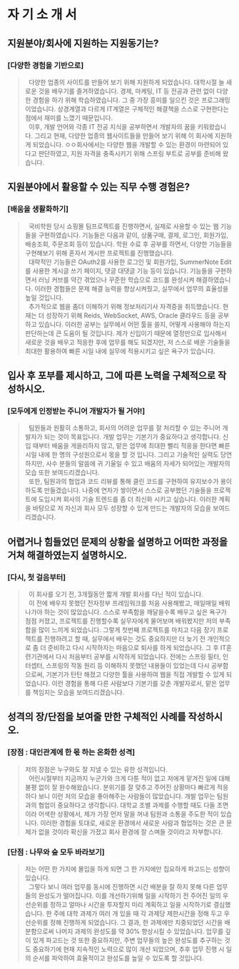 # 자 기 소 개 서

## 지원분야/회사에 지원하는 지원동기는?
### [다양한 경험을 기반으로]

> &nbsp; 다양한 업종의 사이트를 만들어 보기 위해 지원하게 되었습니다.
대학시절 늘 새로운 것을 배우기를 즐겨하였습니다. 경제, 마케팅, IT 등 전공과 관련 없이 다양한 경험을 하기 위해 학습하였습니다. 그 중 가장 흥미를 일으킨 것은 프로그래밍이었습니다. 상경계열과 다르게 IT계열은 구체적인 해결책을 스스로 구현한다는 점에서 재미를 느꼈기 때문입니다.
<br>&nbsp; 이후, 개발 언어와 각종 IT 전공 지식을 공부하면서 개발자의 꿈을 키워왔습니다. 그리고 현재, 다양한 업종의 웹사이트들을 만들어 보기 위해 이 회사에 지원하게 되었습니다. ㅇㅇ회사에서는 다양한 웹을 개발할 수 있는 환경이 마련되어 있다고 판단하였고, 지원 자격을 충족시키기 위해 스프링 부트로 공부를 준비해 왔습니다. 


## 지원분야에서 활용할 수 있는 직무 수행 경험은?
### [배움을 생활화하기]

> &nbsp; 국비학원 당시 쇼핑몰 팀프로젝트를 진행하면서, 실제로 사용할 수 있는 웹 기능들을 구현하였습니다. 기능들은 다음과 같이, 상품구매, 결제, 로그인, 회원가입, 배송조회, 주문조회 등이 있습니다. 학원 수료 후 공부를 하면서, 다양한 기능들을 구현해보기 위해 혼자서 게시판 프로젝트를 진행했습니다.
 <br>&nbsp; 대략적인 기능들은 OAuth2를 사용한 로그인 및 회원가입, SummerNote Edit를 사용한 게시글 쓰기 페이지, 댓글 대댓글 기능 등이 있습니다. 기능들을 구현하면서 러닝 커브를 약간 겪었으나 꾸준한 학습으로 코드를 완성시켜 해결하였습니다. 이러한 경험들은 문제 해결 능력을 향상시켜줬고, 실무에서 업무의 효율성을 높일 것입니다.
 <br>&nbsp; 추가적으로 웹을 좀더 이해하기 위해 정보처리기사 자격증을 취득했습니다. 현재는 더 성장하기 위해 Reids, WebSocket, AWS, Oracle 클라우드 등을 공부하고 있습니다. 이러한 공부는 실무에서 어떤 툴을 쓸지, 어떻게 사용해야 하는지 판단하는데 큰 도움이 될 것입니다. 제가 신입이기 때문에 열정만으로 입사해서 새로운 것을 배우고 적응한 후에 업무를 해도 되겠지만, 저 스스로 배운 기술들을 최대한 활용하여 빠른 시일 내에 실무에 적용시키고 싶은 욕구가 있습니다.


## 입사 후 포부를 제시하고, 그에 따른 노력을 구체적으로 작성하시오.
### [모두에게 인정받는 주니어 개발자가 될 거야!]

> &nbsp; 팀원들과 원활히 소통하고, 회사의 어려운 업무를 잘 처리할 수 있는 주니어 개발자가 되는 것이 목표입니다. 개발 업무는 기본기가 중요하다고 생각합니다. 신입 때부터 배움을 게을리하지 않고, 맡은 업무에 최대한 빨리 적응을 한다면 빠른 시일 내에 한 명의 구성원으로서 몫을 할 것 입니다. 그리고 기술적인 실력도 당연하지만, 사수 분들의 말씀에 귀 기울일 수 있고 배움의 자세가 되어있는 개발자의 모습 또한 보여드리겠습니다.
<br>&nbsp; 또한, 팀원과의 협업과 코드 리뷰를 통해 클린 코드를 구현하여 유지보수가 용이하도록 만들겠습니다. 나중에 연차가 쌓이면서 스스로 공부했던 기술들을 프로젝트에 도입시켜 회사의 기술 트렌드를 좀 더 최신화 시키고 싶습니다. 이러한 계획을 바탕으로 저 자신과 회사 모두 성장할 수 있게 만드는 개발자의 모습을 보여드리겠습니다.


## 어렵거나 힘들었던 문제의 상황을 설명하고 어떠한 과정을 거쳐 해결하였는지 설명하시오.
### [다시, 첫 걸음부터]

> &nbsp; 이 회사를 오기 전, 3개월동안 짧게 개발 회사를 다닌 적이 있습니다.
 <br>&nbsp; 이 전에 배우지 못했던 전자정부 프레임워크를 처음 사용해봤고, 매일매일 배워나가야 하는 것이 많았습니다. 스스로 부족함을 깨달을수록 배우고 싶은 욕구가 점점 커졌고, 프로젝트를 진행할수록 실무자에게 물어보며 배워봤지만 저의 부족함을 많이 느끼게 되었습니다. 그렇게 첫번째 프로젝트를 마치고 다음 장기 프로젝트를 진행하려고 할 때, 실무에서 배우는 것도 중요하지만 더 늦기 전 개인적으로 좀 더 준비하고 다시 시작하자는 마음으로 퇴사를 하게 되었습니다. 그 후 IT훈련기관에서 다시 처음부터 공부를 시작하게 되었습니다. 전에는 스프링 필터, 인터셉터, 스프링의 작동 원리 등 이해하지 못했던 내용들이 있었는데 다시 공부함으로써, 기본기가 탄탄 해졌고 다양한 툴을 사용하여 웹을 직접 개발할 수 있게 되었습니다.
 이런 경험을 통해 다른 사람보다 기본기를 갖춘 개발자로서, 맡은 업무를 책임지는 모습을 보여드리겠습니다.

 
## 성격의 장/단점을 보여줄 만한 구체적인 사례를 작성하시오.
### [장점 : 대인관계에 한 몫 하는 온화한 성격]

> 저의 장점은 누구와도 잘 지낼 수 있는 유한 성격입니다.
<br>&nbsp; 어린시절부터 지금까지 누군가와 크게 다툰 적이 없고 저에게 맡겨진 일에 대해 불평 없이 잘 완수해왔습니다. 분위기를 잘 맞추고 주어진 상황마다 빠르게 적응하다 보니 이런 저의 모습을 좋아해주는 사람들이 많았습니다. 개발 업무는 팀원과의 협업이 중요하다고 생각합니다. 대학교 조별 과제를 수행할 때도 다들 초면이라 어색한 상황에서, 제가 가장 먼저 말을 꺼내 팀원과 소통을 주도한 적이 있습니다. 이러한 경험을 토대로, 새로운 환경에서 새로운 사람과 협업하는 것은 큰 문제가 없을 것이라 확신을 가졌고 회사 환경에 잘 스며들 것이라고 자부합니다.
 
### [단점 : 나무와 숲 모두 바라보기]

> 저는 어떤 한 가지에 몰입을 하게 되면 그 한 가지에만 집요하게 파고드는 성향이 있습니다.
<br>&nbsp; 그렇다 보니 여러 업무를 동시에 진행하면 시간 배분을 잘 하지 못해 다른 업무들의 완성도가 떨어집니다. 이를 개선하기위해 일을 시작하기 전 주어진 일의 우선순위를 정하고 얼마나 시간을 투자할지 미리 계획하고 일을 시작하기로 결심했습니다. 한 주에 대학 과제가 여러 개 있을 때 각 과제당 제한시간을 정해 두고 우선순위를 정해 진행하게 되었습니다. 그 결과, 한 과제에만 치중되었던 시간을 배분함으로써 나머지 과제의 완성도를  약 30% 향상시킬 수 있었습니다. 업무를 깊이 있게 파고드는 것 또한 중요하지만, 주변 업무들의 높은 완성도를 추구하는 것도 중요하기에 현재 지속적인 노력으로 많이 개선 되었으며, 추후 업무 진행 시 일의 순서를 파악하여 효율적이고 완성도를 높일 수 있도록 할 것입니다.

